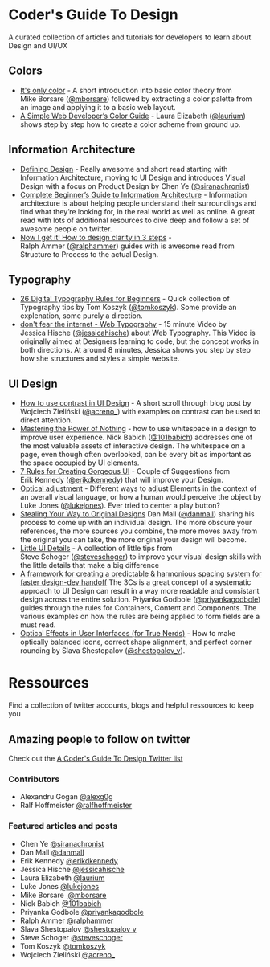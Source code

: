 
# Coder's Guide To Design
A curated collection of articles and tutorials for developers to learn about Design and UI/UX


## Colors

- [It's only color](https://robots.thoughtbot.com/Its-only-color) - A short introduction into basic color theory from Mike&nbsp;Borsare&nbsp;([@mborsare](https://twitter.com/mborsare)) followed by extracting a color palette from an image and applying it to a basic web layout.
- [A Simple Web Developer’s Color Guide](https://www.smashingmagazine.com/2016/04/web-developer-guide-color/) - Laura&nbsp;Elizabeth&nbsp;([@laurium](https://twitter.com/laurium)) shows step by step how to create a color scheme from ground up.


## Information Architecture
- [Defining Design](https://medium.com/hh-design/defining-the-big-d-afc856b4b8d) - Really awesome and short read starting with Information Architecture, moving to UI Design and introduces Visual Design with a focus on Product Design by Chen&nbsp;Ye&nbsp;([@siranachronist](https://twitter.com/siranachronist))
- [Complete Beginner’s Guide to Information Architecture](http://www.uxbooth.com/articles/complete-beginners-guide-to-information-architecture/) - Information architecture is about helping people understand their surroundings and find what they’re looking for, in the real world as well as online. A great read with lots of additional resources to dive deep and follow a set of awesome people on twitter. 
- [Now I get it! How to design clarity in 3 steps](https://blog.prototypr.io/now-i-get-it-b97b022a380c) - Ralph&nbsp;Ammer&nbsp;([@ralphammer](https://twitter.com/ralphammer)) guides with is awesome read from Structure to Process to the actual Design.


## Typography
- [26 Digital Typography Rules for Beginners](https://medium.com/product-design-ux-ui/26-digital-typography-rules-for-beginners-a04c6a5aaff3) - Quick collection of Typography tips by Tom&nbsp;Koszyk&nbsp;([@tomkoszyk](https://twitter.com/tomkoszyk)). Some provide an explenation, some purely a direction.
- [don't fear the internet - Web Typography](http://www.dontfeartheinternet.com/07-web-typography/) - 15 minute Video by Jessica&nbsp;Hische&nbsp;([@jessicahische](https://twitter.com/jessicahische)) about Web Typography. This Video is originally aimed at Designers learning to code, but the concept works in both directions. At around 8 minutes, Jessica shows you step by step how she structures and styles a simple website. 


## UI Design 
- [How to use contrast in UI Design](https://blog.prototypr.io/how-contrast-works-in-ui-design-21bf75a5a2bf) - A short scroll through blog post by Wojciech&nbsp;Zieliński&nbsp;([@acreno_](https://twitter.com/acreno_)) with examples on contrast can be used to direct attention. 
- [Mastering the Power of Nothing](https://medium.springboard.com/mastering-the-power-of-nothing-a9f6971f1fd) - how to use whitespace in a design to improve user experience. Nick&nbsp;Babich&nbsp;([@101babich](https://twitter.com/101babich)) addresses one of the most valuable assets of interactive design. The whitespace on a page, even though often overlooked, can be every bit as important as the space occupied by UI elements.
- [7 Rules for Creating Gorgeous UI](https://medium.com/@erikdkennedy/7-rules-for-creating-gorgeous-ui-part-1-559d4e805cda) - Couple of Suggestions from Erik&nbsp;Kennedy&nbsp;([@erikdkennedy](https://twitter.com/erikdkennedy)) that will improve your Design. 
- [Optical adjustment](https://medium.com/@lukejones/optical-adjustment-b55492a1165c) - Different ways to adjust Elements in the context of an overall visual language, or how a human would perceive the object by Luke&nbsp;Jones&nbsp;([@lukejones](https://twitter.com/lukejones)). Ever tried to center a play button?
- [Stealing Your Way to Original Designs](http://danmall.me/articles/stealing-your-way-to-original-designs/) Dan&nbsp;Mall&nbsp;([@danmall](https://twitter.com/danmall)) sharing his process to come up with an individual design. The more obscure your references, the more sources you combine, the more moves away from the original you can take, the more original your design will become.
- [Little UI Details](https://twitter.com/i/moments/880688233641848832) - A collection of little tips from Steve&nbsp;Schoger&nbsp;([@steveschoger](https://twitter.com/steveschoger)) to improve your visual design skills with the little details that make a big difference 
- [A framework for creating a predictable & harmonious spacing system for faster design-dev handoff](https://blog.prototypr.io/a-framework-for-creating-a-predictable-and-harmonious-spacing-system-8eee8aaf773c) The 3Cs is a great concept of a systematic approach to UI Design can result in a way more readable and consistant design across the entire solution. Priyanka&nbsp;Godbole&nbsp;([@priyankagodbole](https://twitter.com/priyankagodbole)) guides through the rules for Containers, Content and Components. The various examples on how the rules are being applied to form fields are a must read.
- [Optical Effects in User Interfaces (for True Nerds)](https://medium.muz.li/optical-effects-9fca82b4cd9a) - How to make optically balanced icons, correct shape alignment, and perfect corner rounding by Slava&nbsp;Shestopalov&nbsp;([@shestopalov_v](https://twitter.com/shestopalov_v)).


# Ressources
Find a collection of twitter accounts, blogs and helpful ressources to keep you 

## Amazing people to follow on twitter
Check out the [A Coder's Guide To Design Twitter list](https://twitter.com/AlexG0G/lists/a-coder-s-guide-to-design)

### Contributors
- Alexandru&nbsp;Gogan&nbsp;[@alexg0g](https://twitter.com/@alexg0g) 
- Ralf&nbsp;Hoffmeister&nbsp;[@ralfhoffmeister](https://twitter.com/@ralfhoffmeister) 

### Featured articles and posts
- Chen&nbsp;Ye&nbsp;[@siranachronist](https://twitter.com/siranachronist)
- Dan&nbsp;Mall&nbsp;[@danmall](https://twitter.com/danmall)
- Erik&nbsp;Kennedy&nbsp;[@erikdkennedy](https://twitter.com/erikdkennedy)
- Jessica&nbsp;Hische&nbsp;[@jessicahische](https://twitter.com/jessicahische)
- Laura&nbsp;Elizabeth&nbsp;[@laurium](https://twitter.com/laurium)
- Luke&nbsp;Jones&nbsp;[@lukejones](https://twitter.com/lukejones)
- Mike&nbsp;Borsare&nbsp; [@mborsare](https://twitter.com/mborsare)
- Nick&nbsp;Babich&nbsp;[@101babich](https://twitter.com/101babich)
- Priyanka&nbsp;Godbole&nbsp;[@priyankagodbole](https://twitter.com/priyankagodbole)
- Ralph&nbsp;Ammer&nbsp;[@ralphammer](https://twitter.com/ralphammer)
- Slava&nbsp;Shestopalov&nbsp;[@shestopalov_v](https://twitter.com/shestopalov_v)
- Steve&nbsp;Schoger&nbsp;[@steveschoger](https://twitter.com/steveschoger)
- Tom&nbsp;Koszyk&nbsp;[@tomkoszyk](https://twitter.com/tomkoszyk)
- Wojciech&nbsp;Zieliński&nbsp;[@acreno_](https://twitter.com/acreno_)
